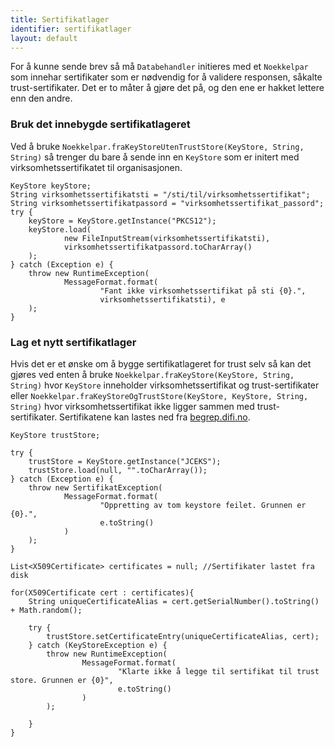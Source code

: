 ```yaml
---
title: Sertifikatlager
identifier: sertifikatlager
layout: default
---
```


For å kunne sende brev så må `Databehandler` initieres med et `Noekkelpar` som innehar sertifikater som er nødvendig for å validere responsen, såkalte trust-sertifikater. Det er to måter å gjøre det på, og den ene er hakket lettere enn den andre. 

### Bruk det innebygde sertifikatlageret
Ved å bruke `Noekkelpar.fraKeyStoreUtenTrustStore(KeyStore, String, String)` så trenger du bare å sende inn en `KeyStore` som er initert med virksomhetssertifikatet til organisasjonen.

```
KeyStore keyStore;
String virksomhetssertifikatsti = "/sti/til/virksomhetssertifikat";
String virksomhetssertifikatpassord = "virksomhetssertifikat_passord";
try {
    keyStore = KeyStore.getInstance("PKCS12");
    keyStore.load(
            new FileInputStream(virksomhetssertifikatsti),
            virksomhetssertifikatpassord.toCharArray()
    );
} catch (Exception e) {
    throw new RuntimeException(
            MessageFormat.format(
                    "Fant ikke virksomhetssertifikat på sti {0}.",
                    virksomhetssertifikatsti), e
    );
}
```

### Lag et nytt sertifikatlager

Hvis det er et ønske om å bygge sertifikatlageret for trust selv så kan det gjøres ved enten å bruke `Noekkelpar.fraKeyStore(KeyStore, String, String)` hvor `KeyStore` inneholder virksomhetssertifikat og trust-sertifikater eller `Noekkelpar.fraKeyStoreOgTrustStore(KeyStore, KeyStore, String, String)` hvor virksomhetssertifikat ikke ligger sammen med trust-sertifikater. Sertifikatene kan lastes ned fra [begrep.difi.no](http://begrep.difi.no/SikkerDigitalPost/1.2.3/sikkerhet/sertifikathandtering).


```
KeyStore trustStore;

try {
    trustStore = KeyStore.getInstance("JCEKS");
    trustStore.load(null, "".toCharArray());
} catch (Exception e) {
    throw new SertifikatException(
            MessageFormat.format(
                    "Oppretting av tom keystore feilet. Grunnen er {0}.",
                    e.toString()
            )
    );
}

List<X509Certificate> certificates = null; //Sertifikater lastet fra disk

for(X509Certificate cert : certificates){
    String uniqueCertificateAlias = cert.getSerialNumber().toString() + Math.random();

    try {
        trustStore.setCertificateEntry(uniqueCertificateAlias, cert);
    } catch (KeyStoreException e) {
        throw new RuntimeException(
                MessageFormat.format(
                        "Klarte ikke å legge til sertifikat til trust store. Grunnen er {0}",
                        e.toString()
                )
        );

    }
}
```